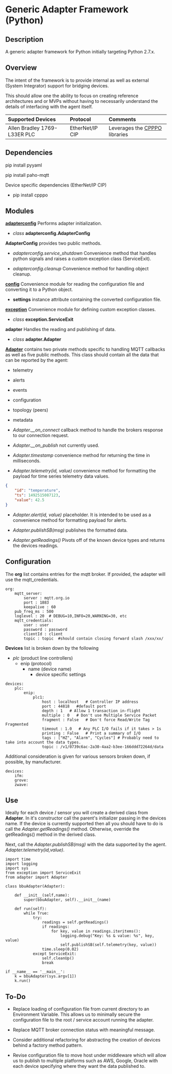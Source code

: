 # Generic Adapter Framework (Python)


## Description

A generic adapter framework for Python initially targeting Python 2.7.x.



## Overview

The intent of the framework is to provide internal as well as external (System Integrator) support for bridging devices.

This should allow one the ability to focus on creating reference architectures and or MVPs without having to necessarily understand the details of interfacing with the agent itself.

| Supported Devices | Protocol | Comments |
|:------------|:---------------|:------------------|
| Allen Bradley 1769-L33ER PLC | EtherNet/IP CIP | Leverages the [CPPPO](https://github.com/pjkundert/cpppo) libraries

## Dependencies

pip install pyyaml

pip install paho-mqtt

Device specific dependencies (EtherNet/IP CIP)

* pip install cpppo

## Modules

<u>**adapterconfig**</u> Performs adapter initialization.

* *class* **adapterconfig.AdapterConfig** 

**AdapterConfig** provides two public methods.

* *adapterconfig.service_shutdown* Convenience method that handles python signals and raises a custom exception class (ServiceExit).

* *adapterconfig.cleanup* Convenience method for handling object cleanup.  

<u>**config**</u> Convenience module for reading the configuration file and converting it to a Python object.

* **settings** instance attribute containing the converted configuration file.

<u>**exception**</u> Convenience module for defining custom exception classes.

* *class* **exception.ServiceExit** 

**adapter** Handles the reading and publishing of data.

* *class* **adapter.Adapter**  

<u>**Adapter**</u> contains two private methods specific to handling MQTT callbacks as well as five public methods.  This class should contain all the data that can be reported by the agent:

* telemetry
* alerts
* events
* configuration
* topology (peers)
* metadata



* *Adapter.__on_connect* callback method to handle the brokers response to our connection request.

* *Adapter.__on_publish* not currently used.

* *Adapter.timestamp* convenience method for returning the time in milliseconds.

* *Adapter.telemetry(id, value)* convenience method for formatting the payload for time series telemetry data values.

```json
{
    "id": "temperature",    
    "ts": 1492515087123,    
    "value": 42.5           
}
```
* *Adapter.alert(id, value)* placeholder.  It is intended to be used as a convenience method for formatting payload for alerts.

* *Adapter.publishSB(msg)* publishes the formatted data.

* *Adapter.getReadings()* Pivots off of the known device types and returns the devices readings.


## Configuration
 
The **org** list contains entries for the mqtt broker.  If provided, the adapter will use the mqtt_credentials.  
 
```
org:
    mqtt_server:
        server : mqtt.org.io
        port : 1883
        keepalive : 60
    pub_freq_ms : 500
    loglevel : 20  # DEBUG=10,INFO=20,WARNING=30, etc
    mqtt_credentials:
        user : user
        password : password
        clientId : client
        topic : topic  #should contain closing forward slash /xxx/xx/
```

**Devices** list is broken down by the following

* *plc* (product line controllers)
	*  enip (protocol) 
		* name (device name)
			* device specific settings	

```
devices:
    plc:
        enip:
            plc1:
                host : localhost   # Controller IP address
                port : 44818   #default port
                depth : 1   # Allow 1 transaction in-flight
                multiple : 0   # Don't use Multiple Service Packet
                fragment : False   # Don't force Read/Write Tag Fragmented
                timeout : 1.0   # Any PLC I/O fails if it takes > 1s
                printing : False   # Print a summary of I/O
                tags : ["HZ", "Alarm", "Cycles"] # Probably need to take into account the data types.
                topic : /v1/0739c6ac-2a30-4aa2-b3ee-166ddd72264d/data

```

Additional consideration is given for various sensors broken down, if possible, by manufacturer.

```
devices:
	ifm:
	grove:
	zwave:
```

## Use

Ideally for each device / sensor you will create a derived class from **Adapter**. In it's constructor call the parent's initializer passing in the devices name.  If the device is currently supported then all you should have to do is call the *Adapter.getReadings()* method.  Otherwise, override the getReadings() method in the derived class.

Next, call the *Adapter.publishSB(msg)* with the data supported by the agent.  *Adapter.telemetry(id,value)*.

```
import time
import logging
import sys
from exception import ServiceExit
from adapter import Adapter

class bbuAdapter(Adapter):

    def __init__(self,name):
        super(bbuAdapter, self).__init__(name)
     
    def run(self):
        while True:
            try:
                readings = self.getReadings()
                if readings:
                    for key, value in readings.iteritems():
                        logging.debug("Key: %s & value: %s", key, value)
                        self.publishSB(self.telemetry(key, value))
                time.sleep(0.02)
            except ServiceExit:
                self.cleanUp()
                break

if __name__ == '__main__':
    k = bbuAdapter(sys.argv[1])
    k.run()

``` 
 
 
## To-Do

* Replace loading of configuration file from current directory to an Environment Variable.  This allows us to minimally secure the configuration file to the root / service account running the adapter.

* Replace MQTT broker connection status with meaningful message.

* Consider additional refactoring for abstracting the creation of devices behind a factory method pattern.

* Revise configuration file to move host under middleware which will allow us to publish to multiple platforms such as AWS, Google, Oracle with each device specifying where they want the data published to.


 

